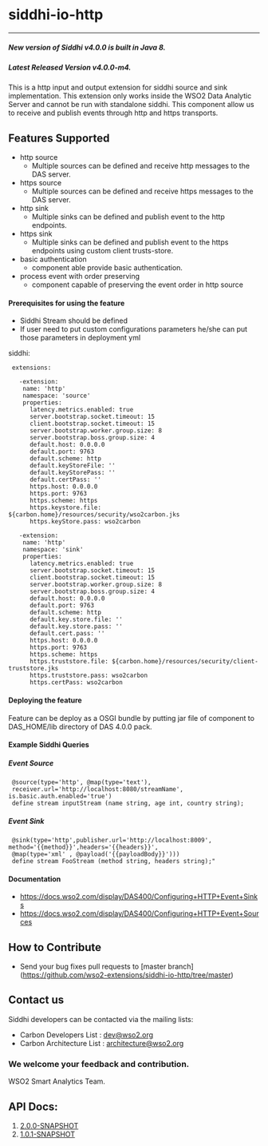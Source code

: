 ﻿siddhi-io-http
======================================
---
##### New version of Siddhi v4.0.0 is built in Java 8.
##### Latest Released Version v4.0.0-m4.

This is a http input and output extension for siddhi source and sink implementation. This extension only works inside 
the WSO2 Data Analytic Server and cannot be run with standalone siddhi.
This component allow us to receive and publish events through http and https transports.

Features Supported
------------------
 - http source
   - Multiple sources can be defined and receive http messages to the DAS server.
 - https source
   -  Multiple sources can be defined and receive https messages to the DAS server.
 - http sink 
   - Multiple sinks can be defined and publish event to the http endpoints.
 - https sink 
   - Multiple sinks can be defined and publish event to the https endpoints using custom client trusts-store.
 - basic authentication
   - component able provide basic authentication.
 - process event with order preserving
   - component capable of preserving the event order in http source
     
 #### Prerequisites for using the feature
 - Siddhi Stream should be defined
 - If user need to put custom configurations parameters he/she can put those parameters in deployment yml
 
  siddhi:
  
     extensions:
     
       -extension:
        name: 'http'
        namespace: 'source'
        properties:
          latency.metrics.enabled: true
          server.bootstrap.socket.timeout: 15
          client.bootstrap.socket.timeout: 15
          server.bootstrap.worker.group.size: 8
          server.bootstrap.boss.group.size: 4
          default.host: 0.0.0.0
          default.port: 9763
          default.scheme: http
          default.keyStoreFile: ''
          default.keyStorePass: ''
          default.certPass: ''
          https.host: 0.0.0.0
          https.port: 9763
          https.scheme: https
          https.keystore.file: ${carbon.home}/resources/security/wso2carbon.jks
          https.keyStore.pass: wso2carbon
          
       -extension:
        name: 'http'
        namespace: 'sink'
        properties:
          latency.metrics.enabled: true
          server.bootstrap.socket.timeout: 15
          client.bootstrap.socket.timeout: 15
          server.bootstrap.worker.group.size: 8
          server.bootstrap.boss.group.size: 4
          default.host: 0.0.0.0
          default.port: 9763
          default.scheme: http
          default.key.store.file: ''
          default.key.store.pass: ''
          default.cert.pass: ''
          https.host: 0.0.0.0
          https.port: 9763
          https.scheme: https
          https.truststore.file: ${carbon.home}/resources/security/client-truststore.jks
          https.truststore.pass: wso2carbon
          https.certPass: wso2carbon
 
 #### Deploying the feature
 Feature can be deploy as a OSGI bundle by putting jar file of component to DAS_HOME/lib directory of DAS 4.0.0 pack. 
 #### Example Siddhi Queries
 ##### Event Source
     @source(type='http', @map(type='text'),
     receiver.url='http://localhost:8080/streamName', is.basic.auth.enabled='true')
     define stream inputStream (name string, age int, country string);

 ##### Event Sink
     @sink(type='http',publisher.url='http://localhost:8009', method='{{method}}',headers='{{headers}}', 
     @map(type='xml' , @payload('{{payloadBody}}')))
     define stream FooStream (method string, headers string);"

#### Documentation 

  * https://docs.wso2.com/display/DAS400/Configuring+HTTP+Event+Sinks
  * https://docs.wso2.com/display/DAS400/Configuring+HTTP+Event+Sources

## How to Contribute
* Send your bug fixes pull requests to [master branch] (https://github.com/wso2-extensions/siddhi-io-http/tree/master) 

## Contact us 
Siddhi developers can be contacted via the mailing lists:
  * Carbon Developers List : dev@wso2.org
  * Carbon Architecture List : architecture@wso2.org

### We welcome your feedback and contribution.

WSO2 Smart Analytics Team.

## API Docs:

1. <a href="./api/2.0.0-SNAPSHOT">2.0.0-SNAPSHOT</a>
1. <a href="./api/1.0.1-SNAPSHOT">1.0.1-SNAPSHOT</a>
